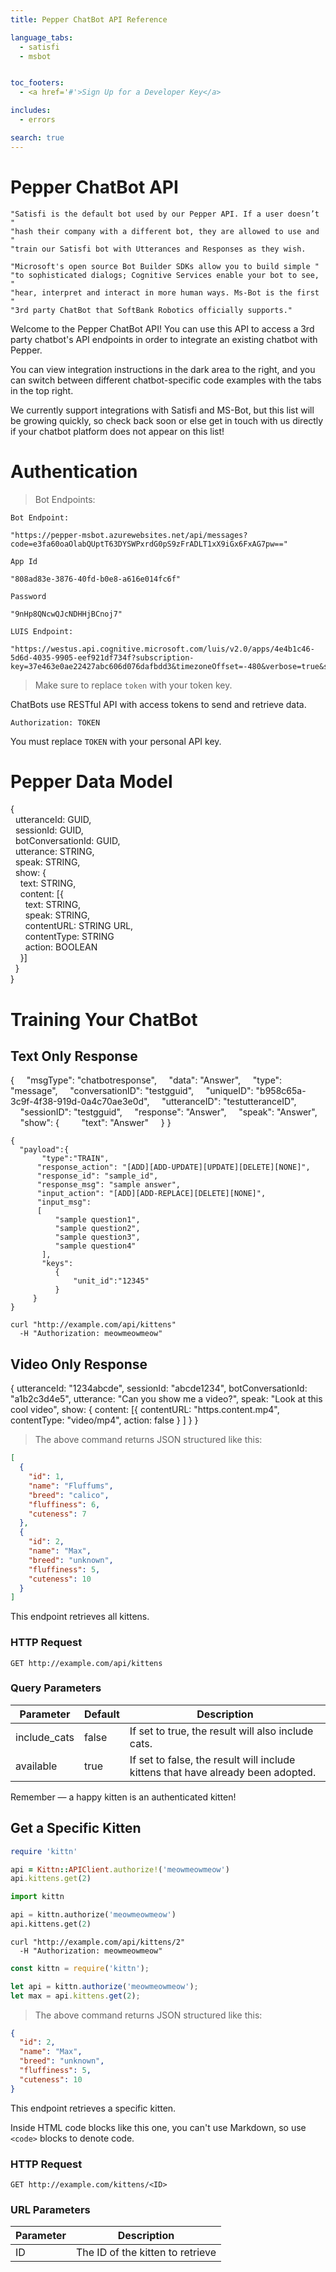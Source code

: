 ```yaml
---
title: Pepper ChatBot API Reference

language_tabs:
  - satisfi
  - msbot


toc_footers:
  - <a href='#'>Sign Up for a Developer Key</a>

includes:
  - errors

search: true
---
```


# Pepper ChatBot API

```satisfi
"Satisfi is the default bot used by our Pepper API. If a user doesn’t "
"hash their company with a different bot, they are allowed to use and "
"train our Satisfi bot with Utterances and Responses as they wish. 
```

```msbot
"Microsoft's open source Bot Builder SDKs allow you to build simple "
"to sophisticated dialogs; Cognitive Services enable your bot to see, "
"hear, interpret and interact in more human ways. Ms-Bot is the first "
"3rd party ChatBot that SoftBank Robotics officially supports."
```

Welcome to the Pepper ChatBot API! You can use this API to access a 3rd party chatbot's API endpoints in order to integrate an existing chatbot with Pepper. 

You can view integration instructions in the dark area to the right, and you can switch between different chatbot-specific code examples with the tabs in the top right.

We currently support integrations with Satisfi and MS-Bot, but this list will be growing quickly, so check back soon or else get in touch with us directly if your chatbot platform does not appear on this list! 


# Authentication

> Bot Endpoints:


```msbot
Bot Endpoint:

"https://pepper-msbot.azurewebsites.net/api/messages?code=e3fa60oaOlabQUptT63DYSWPxrdG0pS9zFrADLT1xX9iGx6FxAG7pw=="

App Id

"808ad83e-3876-40fd-b0e8-a616e014fc6f"

Password

"9nHp8QNcwQJcNDHHjBCnoj7"

LUIS Endpoint:

"https://westus.api.cognitive.microsoft.com/luis/v2.0/apps/4e4b1c46-5d6d-4035-9905-eef921df734f?subscription-key=37e463e0ae22427abc606d076dafbdd3&timezoneOffset=-480&verbose=true&spellCheck=true&q="
```


> Make sure to replace `token` with your token key.

ChatBots use RESTful API with access tokens to send and retrieve data.

`Authorization: TOKEN`

<aside class="notice">
You must replace <code>TOKEN</code> with your personal API key.
</aside>

# Pepper Data Model

{ <br>
&nbsp;&nbsp;utteranceId: GUID,<br>
&nbsp;&nbsp;sessionId: GUID,<br>
&nbsp;&nbsp;botConversationId: GUID,<br>
&nbsp;&nbsp;utterance: STRING,<br>
&nbsp;&nbsp;speak: STRING,<br>
&nbsp;&nbsp;show: {<br>
&nbsp;&nbsp;&nbsp;&nbsp;text: STRING,<br>
&nbsp;&nbsp;&nbsp;&nbsp;content: [{<br>
&nbsp;&nbsp;&nbsp;&nbsp;&nbsp;&nbsp;text: STRING,<br>
&nbsp;&nbsp;&nbsp;&nbsp;&nbsp;&nbsp;speak: STRING,<br>
&nbsp;&nbsp;&nbsp;&nbsp;&nbsp;&nbsp;contentURL: STRING URL,<br>
&nbsp;&nbsp;&nbsp;&nbsp;&nbsp;&nbsp;contentType: STRING<br>
&nbsp;&nbsp;&nbsp;&nbsp;&nbsp;&nbsp;action: BOOLEAN<br>
&nbsp;&nbsp;&nbsp;&nbsp;}]<br>
&nbsp;&nbsp;}<br>
}<br>

# Training Your ChatBot

## Text Only Response


{
&nbsp;&nbsp;&nbsp;&nbsp;"msgType": "chatbotresponse",
&nbsp;&nbsp;&nbsp;&nbsp;"data": "Answer",
&nbsp;&nbsp;&nbsp;&nbsp;"type": "message",
&nbsp;&nbsp;&nbsp;&nbsp;"conversationID": "testgguid",
&nbsp;&nbsp;&nbsp;&nbsp;"uniqueID": "b958c65a-3c9f-4f38-919d-0a4c70ae3e0d",
&nbsp;&nbsp;&nbsp;&nbsp;"utteranceID": "testutteranceID",
&nbsp;&nbsp;&nbsp;&nbsp;"sessionID": "testgguid",
&nbsp;&nbsp;&nbsp;&nbsp;"response": "Answer",
&nbsp;&nbsp;&nbsp;&nbsp;"speak": "Answer",
&nbsp;&nbsp;&nbsp;&nbsp;"show": {
&nbsp;&nbsp;&nbsp;&nbsp;&nbsp;&nbsp;&nbsp;&nbsp;"text": "Answer"
&nbsp;&nbsp;&nbsp;&nbsp;}
}


```satisfi
{
  "payload":{
       "type":"TRAIN",
      "response_action": "[ADD][ADD-UPDATE][UPDATE][DELETE][NONE]",
      "response_id": "sample_id",
      "response_msg": "sample answer",
      "input_action": "[ADD][ADD-REPLACE][DELETE][NONE]",
      "input_msg": 
      [
          "sample question1",
          "sample question2",
          "sample question3",
          "sample question4"
       ],
       "keys": 
          {
              "unit_id":"12345"
          }
     }
}
```


```msbot
curl "http://example.com/api/kittens"
  -H "Authorization: meowmeowmeow"
```
## Video Only Response

{
  utteranceId: "1234abcde",
  sessionId: "abcde1234",
        botConversationId: "a1b2c3d4e5",
        utterance: "Can you show me a video?",
  speak: "Look at this cool video",
  show: {
    content: [{
        contentURL: "https.content.mp4",
        contentType: "video/mp4",
        action: false
      }
    ]
  }
}

> The above command returns JSON structured like this:

```json
[
  {
    "id": 1,
    "name": "Fluffums",
    "breed": "calico",
    "fluffiness": 6,
    "cuteness": 7
  },
  {
    "id": 2,
    "name": "Max",
    "breed": "unknown",
    "fluffiness": 5,
    "cuteness": 10
  }
]
```

This endpoint retrieves all kittens.

### HTTP Request

`GET http://example.com/api/kittens`

### Query Parameters

Parameter | Default | Description
--------- | ------- | -----------
include_cats | false | If set to true, the result will also include cats.
available | true | If set to false, the result will include kittens that have already been adopted.

<aside class="success">
Remember — a happy kitten is an authenticated kitten!
</aside>

## Get a Specific Kitten

```ruby
require 'kittn'

api = Kittn::APIClient.authorize!('meowmeowmeow')
api.kittens.get(2)
```

```python
import kittn

api = kittn.authorize('meowmeowmeow')
api.kittens.get(2)
```

```shell
curl "http://example.com/api/kittens/2"
  -H "Authorization: meowmeowmeow"
```

```javascript
const kittn = require('kittn');

let api = kittn.authorize('meowmeowmeow');
let max = api.kittens.get(2);
```

> The above command returns JSON structured like this:

```json
{
  "id": 2,
  "name": "Max",
  "breed": "unknown",
  "fluffiness": 5,
  "cuteness": 10
}
```

This endpoint retrieves a specific kitten.

<aside class="warning">Inside HTML code blocks like this one, you can't use Markdown, so use <code>&lt;code&gt;</code> blocks to denote code.</aside>

### HTTP Request

`GET http://example.com/kittens/<ID>`

### URL Parameters

Parameter | Description
--------- | -----------
ID | The ID of the kitten to retrieve

